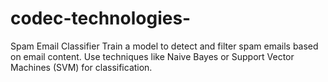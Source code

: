 # codec-technologies-
Spam Email Classifier  Train a model to detect and filter spam emails based on email content. Use techniques like Naive Bayes or Support Vector Machines (SVM) for classification.
